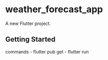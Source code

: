 # weather_forecast_app

A new Flutter project.

## Getting Started

commands - flutter pub get
         - flutter run
